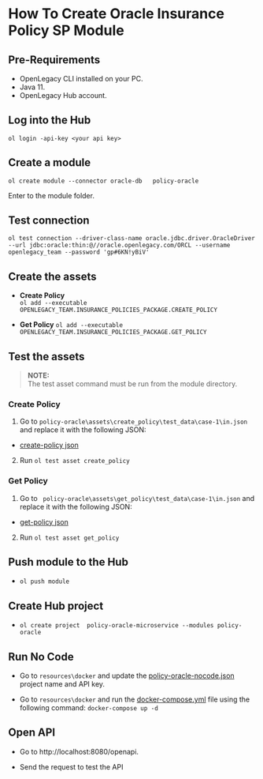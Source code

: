 # How To Create Oracle Insurance Policy SP Module

## Pre-Requirements

- OpenLegacy CLI installed on your PC.
- Java 11.
- OpenLegacy Hub account.

## Log into the Hub

`ol login -api-key <your api key>`

## Create a module

`ol create module --connector oracle-db   policy-oracle`

Enter to the module folder.

## Test connection

```
ol test connection --driver-class-name oracle.jdbc.driver.OracleDriver --url jdbc:oracle:thin:@//oracle.openlegacy.com/ORCL --username openlegacy_team --password 'gp#6KN!yBiV' 
```

## Create the assets

- **Create Policy**  
  `ol add --executable OPENLEGACY_TEAM.INSURANCE_POLICIES_PACKAGE.CREATE_POLICY`
  
- **Get Policy** 
  `ol add --executable OPENLEGACY_TEAM.INSURANCE_POLICIES_PACKAGE.GET_POLICY`

## Test the assets

> **NOTE:**  
> The test asset command must be run from the module directory.  

### Create Policy

1. Go to `policy-oracle\assets\create_policy\test_data\case-1\in.json` and replace it with the following JSON:

- [create-policy json](https://github.com/openlegacy/openlegacy-public-hub-demos/blob/master/oracle-db/insurance/resources/test-json/create-policy.json) 

2. Run `ol test asset create_policy`

### Get Policy

1. Go to ` policy-oracle\assets\get_policy\test_data\case-1\in.json` and replace it with the following JSON:

- [get-policy json](https://github.com/openlegacy/openlegacy-public-hub-demos/blob/master/oracle-db/insurance/resources/test-json/get-policy.json) 

2. Run `ol test asset get_policy`

## Push module to the Hub

- `ol push module`

## Create Hub project

- `ol create project  policy-oracle-microservice --modules policy-oracle`

## Run No Code

- Go to `resources\docker` and update the [policy-oracle-nocode.json](./resources/docker/policy-oracle-nocode.json)  project name and API key.

- Go to `resources\docker` and run the [docker-compose.yml](./resources/docker/docker-compose.yml) file using the following command: `docker-compose up -d`

## Open API

- Go to http://localhost:8080/openapi.

- Send the request to test the API
